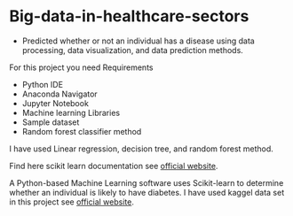 # Big-data-in-healthcare-sectors
- Predicted whether or not an individual has a disease using data processing, data visualization, and data prediction methods.

For this project you need Requirements
- Python IDE
- Anaconda Navigator
- Jupyter Notebook
- Machine learning Libraries
- Sample dataset
- Random forest classifier method

I have used Linear regression, decision tree, and random forest method. 

Find here scikit learn documentation see [official website](https://scikit-learn.org/stable/).

A Python-based Machine Learning software uses Scikit-learn to determine whether an individual is likely to have diabetes. 
I have used kaggel data set in this project see [official website](https://www.kaggle.com/johndasilva/diabetes).
